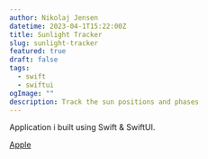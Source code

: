 ```yaml
---
author: Nikolaj Jensen
datetime: 2023-04-1T15:22:00Z
title: Sunlight Tracker
slug: sunlight-tracker
featured: true
draft: false
tags:
  - swift
  - swiftui
ogImage: ""
description: Track the sun positions and phases
---
```


Application i built using Swift & SwiftUI.

[Apple](https://apps.apple.com/us/app/sunlight-tracker/id6446822950)
